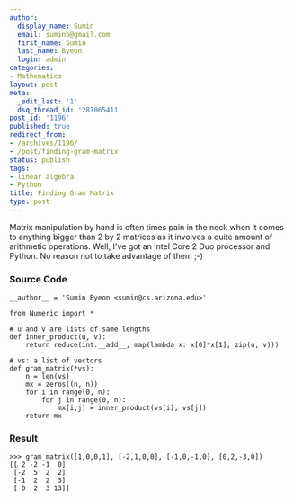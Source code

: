 ```yaml
---
author:
  display_name: Sumin
  email: suminb@gmail.com
  first_name: Sumin
  last_name: Byeon
  login: admin
categories:
- Mathematics
layout: post
meta:
  _edit_last: '1'
  dsq_thread_id: '287065411'
post_id: '1196'
published: true
redirect_from:
- /archives/1196/
- /post/finding-gram-matrix
status: publish
tags:
- linear algebra
- Python
title: Finding Gram Matrix
type: post
---
```

Matrix manipulation by hand is often times pain in the neck when it comes to anything bigger than 2 by 2 matrices as it involves a quite amount of arithmetic operations. Well, I've got an Intel Core 2 Duo processor and Python. No reason not to take advantage of them ;-)

### Source Code
~~~
__author__ = 'Sumin Byeon <sumin@cs.arizona.edu>'

from Numeric import *

# u and v are lists of same lengths
def inner_product(u, v):
    return reduce(int.__add__, map(lambda x: x[0]*x[1], zip(u, v)))

# vs: a list of vectors
def gram_matrix(*vs):
    n = len(vs)
    mx = zeros((n, n))
    for i in range(0, n):
        for j in range(0, n):
            mx[i,j] = inner_product(vs[i], vs[j])
    return mx
~~~

### Result
~~~
>>> gram_matrix([1,0,0,1], [-2,1,0,0], [-1,0,-1,0], [0,2,-3,0])
[[ 2 -2 -1  0]
 [-2  5  2  2]
 [-1  2  2  3]
 [ 0  2  3 13]]
~~~

